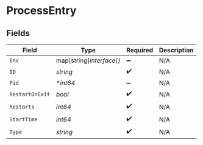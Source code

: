 # ProcessEntry


## Fields

| Field                    | Type                     | Required                 | Description              |
| ------------------------ | ------------------------ | ------------------------ | ------------------------ |
| `Env`                    | map[string]*interface{}* | :heavy_minus_sign:       | N/A                      |
| `ID`                     | *string*                 | :heavy_check_mark:       | N/A                      |
| `Pid`                    | **int64*                 | :heavy_minus_sign:       | N/A                      |
| `RestartOnExit`          | *bool*                   | :heavy_check_mark:       | N/A                      |
| `Restarts`               | *int64*                  | :heavy_check_mark:       | N/A                      |
| `StartTime`              | *int64*                  | :heavy_check_mark:       | N/A                      |
| `Type`                   | *string*                 | :heavy_check_mark:       | N/A                      |